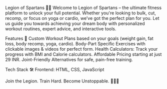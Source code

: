 Legion of Spartans 💪🔥
Welcome to Legion of Spartans – the ultimate fitness platform to unlock your full potential. Whether you're looking to bulk, cut, recomp, or focus on yoga or cardio, we’ve got the perfect plan for you. Let us guide you towards achieving your dream body with personalized workout routines, expert advice, and interactive tools.

Features 🚀
Custom Workout Plans based on your goals (weight gain, fat loss, body recomp, yoga, cardio).
Body-Part Specific Exercises with clickable images & videos for perfect form.
Health Calculators: Track your progress with BMI and Calorie calculators.
Affordable Pricing starting at just 29 INR.
Joint-Friendly Alternatives for safe, pain-free training.

Tech Stack 🛠️
Frontend: HTML, CSS, JavaScript 

Join the Legion. Train Hard. Become Unstoppable. 🚀🏋️‍♂️


